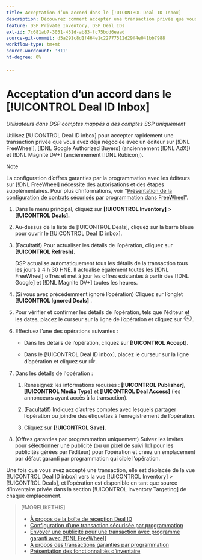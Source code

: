 ```yaml
---
title: Acceptation d’un accord dans le [!UICONTROL Deal ID Inbox]
description: Découvrez comment accepter une transaction privée que vous avez déjà négociée avec un éditeur sur [!DNL FreeWheel], [!DNL Google Authorized Buyers]  (anciennement appelé [!DNL AdX]), and [!DNL Magnite DV+] (anciennement [!DNL Rubicon]) à l’aide de la boîte de réception Deal ID.
feature: DSP Private Inventory, DSP Deal IDs
exl-id: 7c681ab7-3051-451d-ab83-fc75bdd6eaad
source-git-commit: d5a291c8d1f464e1c22777512d29f4e041bb7988
workflow-type: tm+mt
source-wordcount: '311'
ht-degree: 0%

---
```


# Acceptation d’un accord dans le [!UICONTROL Deal ID Inbox]

*Utilisateurs dans DSP comptes mappés à des comptes SSP uniquement*

Utilisez [!UICONTROL Deal ID inbox] pour accepter rapidement une transaction privée que vous avez déjà négociée avec un éditeur sur [!DNL FreeWheel], [!DNL Google Authorized Buyers] (anciennement [!DNL AdX]) et [!DNL Magnite DV+] (anciennement [!DNL Rubicon]).

>[!NOTE]
>
>La configuration d’offres garanties par la programmation avec les éditeurs sur [!DNL FreeWheel] nécessite des autorisations et des étapes supplémentaires. Pour plus d’informations, voir &quot;[Présentation de la configuration de contrats sécurisés par programmation dans FreeWheel](freewheel-overview.md)&quot;.

1. Dans le menu principal, cliquez sur **[!UICONTROL Inventory]** > **[!UICONTROL Deals].**

1. Au-dessus de la liste de [!UICONTROL Deals], cliquez sur la barre bleue pour ouvrir le [!UICONTROL Deal ID inbox].

1. (Facultatif) Pour actualiser les détails de l’opération, cliquez sur **[!UICONTROL Refresh]**.

   DSP actualise automatiquement tous les détails de la transaction tous les jours à 4 h 30 HNE. Il actualise également toutes les [!DNL FreeWheel] offres et met à jour les offres existantes à partir des [!DNL Google] et [!DNL Magnite DV+] toutes les heures.

1. (Si vous avez précédemment ignoré l’opération) Cliquez sur l’onglet **[!UICONTROL Ignored Deals]** .

1. Pour vérifier et confirmer les détails de l’opération, tels que l’éditeur et les dates, placez le curseur sur la ligne de l’opération et cliquez sur ![Réviser](/help/dsp/assets/review.png).

1. Effectuez l’une des opérations suivantes :

   * Dans les détails de l’opération, cliquez sur **[!UICONTROL Accept]**.

   * Dans le [!UICONTROL Deal ID inbox], placez le curseur sur la ligne d’opération et cliquez sur ![Accepter](/help/dsp/assets/accept.png).

1. Dans les détails de l&#39;opération :
   1. Renseignez les informations requises : **[!UICONTROL Publisher]**, **[!UICONTROL Media Type]** et **[!UICONTROL Deal Access]** (les annonceurs ayant accès à la transaction).
   1. (Facultatif) Indiquez d’autres comptes avec lesquels partager l’opération ou joindre des étiquettes à l’enregistrement de l’opération.

   1. Cliquez sur **[!UICONTROL Save]**.

1. (Offres garanties par programmation uniquement) Suivez les invites pour sélectionner une publicité (ou un pixel de suivi 1x1 pour les publicités gérées par l’éditeur) pour l’opération et créez un emplacement par défaut garanti par programmation qui cible l’opération.

Une fois que vous avez accepté une transaction, elle est déplacée de la vue [!UICONTROL Deal ID inbox] vers la vue [!UICONTROL Inventory] > [!UICONTROL Deals], et l’opération est disponible en tant que source d’inventaire privée dans la section [!UICONTROL Inventory Targeting] de chaque emplacement.

>[!MORELIKETHIS]
>
>* [À propos de la boîte de réception Deal ID](deal-id-inbox-about.md)
>* [Configuration d’une transaction sécurisée par programmation](programmatic-guaranteed-set-up.md)
>* [Envoyer une publicité pour une transaction avec programme garanti avec [!DNL FreeWheel]](freewheel-submit.md)
>* [À propos des transactions garanties par programmation](programmatic-guaranteed-about.md)
>* [Présentation des fonctionnalités d’inventaire](inventory-overview.md)
